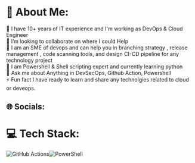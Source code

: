 # 💫 About Me:
🔭  I have 10+ years of IT experience and I'm working as DevOps & Cloud Engineer<br>👯 I’m looking to collaborate on where I could Help<br>🤝 I am an SME of devops and can help you in  branching strategy , release management , code scanning tools, and design CI-CD pipeline for any technology project<br>🌱 I am Powershell & Shell scripting expert and currently learning python<br>💬 Ask me about Anything in DevSecOps, Github Action, Powershell<br>⚡ Fun fact I have ready to learn and share any technolgies related to cloud or deveops.

## 🌐 Socials:

# 💻 Tech Stack:
![GitHub Actions](https://img.shields.io/badge/github%20actions-%232671E5.svg?style=for-the-badge&logo=githubactions&logoColor=white)![PowerShell](https://img.shields.io/badge/PowerShell-%235391FE.svg?style=for-the-badge&logo=powershell&logoColor=white)

